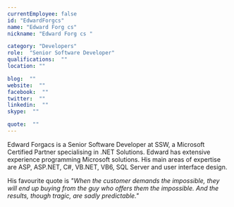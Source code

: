 ```yaml
---
currentEmployee: false
id: "EdwardForgcs"
name: "Edward Forg cs"
nickname: "Edward Forg cs "

category: "Developers"
role:  "Senior Software Developer"
qualifications:  ""
location: ""

blog:  ""
website:  ""
facebook:  ""
twitter:  ""
linkedin:  ""
skype:  ""

quote:  ""
---
```


Edward Forgacs is a Senior Software Developer at SSW, a Microsoft Certified Partner specialising in .NET Solutions. Edward has extensive experience programming Microsoft solutions. His main areas of expertise are ASP, ASP.NET, C#, VB.NET, VB6, SQL Server and user interface design.

His favourite quote is *"When the customer demands the impossible, they will end up buying from the guy who offers them the impossible. And the results, though tragic, are sadly predictable."*